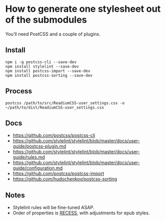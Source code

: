 # How to generate one stylesheet out of the submodules

You’ll need PostCSS and a couple of plugins.

## Install

```
npm i -g postcss-cli --save-dev
npm install stylelint --save-dev
npm install postcss-import --save-dev
npm install postcss-sorting --save-dev
```

## Process

```
postcss /path/to/src/ReadiumCSS-user_settings.css -o ~/path/to/dist/ReadiumCSS-user_settings.css
```

## Docs

- https://github.com/postcss/postcss-cli
- https://github.com/stylelint/stylelint/blob/master/docs/user-guide/postcss-plugin.md
- https://github.com/stylelint/stylelint/blob/master/docs/user-guide/rules.md
- https://github.com/stylelint/stylelint/blob/master/docs/user-guide/configuration.md 
- https://github.com/postcss/postcss-import
- https://github.com/hudochenkov/postcss-sorting

## Notes

- Stylelint rules will be fine-tuned ASAP.
- Order of properties is [RECESS](https://gist.github.com/joshuapekera/4582549), with adjustments for epub styles.